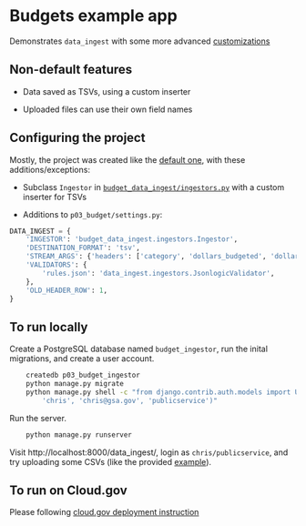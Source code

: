 
# Budgets example app

Demonstrates `data_ingest` with some more advanced [customizations](../../docs/customize.md)

## Non-default features

- Data saved as TSVs, using a custom inserter

- Uploaded files can use their own field names 

## Configuring the project

Mostly, the project was created like the [default one](../defaults/README.md), with these
additions/exceptions:

- Subclass `Ingestor` in [`budget_data_ingest/ingestors.py`](budget_data_ingest/ingestors.py)
  with a custom inserter for TSVs
  
- Additions to `p03_budget/settings.py`:

```python
DATA_INGEST = {
    'INGESTOR': 'budget_data_ingest.ingestors.Ingestor',
    'DESTINATION_FORMAT': 'tsv',
    'STREAM_ARGS': {'headers': ['category', 'dollars_budgeted', 'dollars_spent', ]},
    'VALIDATORS': {
        'rules.json': 'data_ingest.ingestors.JsonlogicValidator',
    },
    'OLD_HEADER_ROW': 1,
}
```

## To run locally

Create a PostgreSQL database named `budget_ingestor`, run the inital migrations, and
create a user account.

```bash
    createdb p03_budget_ingestor
    python manage.py migrate
    python manage.py shell -c "from django.contrib.auth.models import User; User.objects.create_user(
        'chris', 'chris@gsa.gov', 'publicservice')"
```

Run the server.

```bash
    python manage.py runserver
```

Visit http://localhost:8000/data_ingest/, login as `chris/publicservice`, and try uploading
some CSVs (like the provided [example](budget.csv)).

## To run on Cloud.gov

Please following [cloud.gov deployment instruction](../cloud.gov.md)
